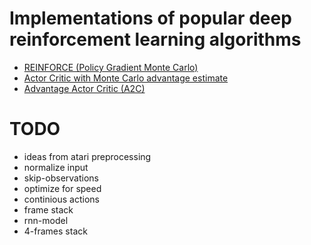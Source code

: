 # Implementations of popular deep reinforcement learning algorithms

* [REINFORCE (Policy Gradient Monte Carlo)](algorithms/pg_mc.py)
* [Actor Critic with Monte Carlo advantage estimate](algorithms/ac_mc.py)
* [Advantage Actor Critic (A2C)](algorithms/a2c.py)

# TODO
* ideas from atari preprocessing
* normalize input
* skip-observations
* optimize for speed
* continious actions
* frame stack
* rnn-model
* 4-frames stack
